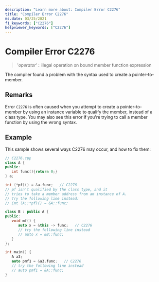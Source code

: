 ```yaml
---
description: "Learn more about: Compiler Error C2276"
title: "Compiler Error C2276"
ms.date: 03/25/2021
f1_keywords: ["C2276"]
helpviewer_keywords: ["C2276"]
---
```

# Compiler Error C2276

> '*operator*' : illegal operation on bound member function expression

The compiler found a problem with the syntax used to create a pointer-to-member.

## Remarks

Error `C2276` is often caused when you attempt to create a pointer-to-member by using an instance variable to qualify the member, instead of a class type. You may also see this error if you're trying to call a member function by using the wrong syntax.

## Example

This sample shows several ways C2276 may occur, and how to fix them:

```cpp
// C2276.cpp
class A {
public:
   int func(){return 0;}
} a;

int (*pf)() = &a.func;   // C2276
// pf isn't qualified by the class type, and it 
// tries to take a member address from an instance of A.
// Try the following line instead:
// int (A::*pf)() = &A::func;

class B : public A {
public:
   void mf() {
      auto x = &this -> func;   // C2276
      // try the following line instead
      // auto x = &B::func;
   }
};

int main() {
   A a3;
   auto pmf1 = &a3.func;   // C2276
   // try the following line instead
   // auto pmf1 = &A::func;
}
```
